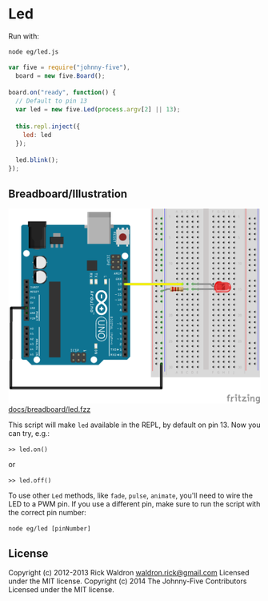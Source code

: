 # Led

Run with:
```bash
node eg/led.js
```


```javascript
var five = require("johnny-five"),
  board = new five.Board();

board.on("ready", function() {
  // Default to pin 13
  var led = new five.Led(process.argv[2] || 13);

  this.repl.inject({
    led: led
  });

  led.blink();
});


```


## Breadboard/Illustration


![docs/breadboard/led.png](breadboard/led.png)
[docs/breadboard/led.fzz](breadboard/led.fzz)

This script will make `led` available in the REPL, by default on pin 13.
Now you can try, e.g.:

`>> led.on()`

or

`>> led.off()`

To use other `Led` methods, like `fade`, `pulse`, `animate`, you'll need to
wire the LED to a PWM pin. If you use a different pin, make sure to run
the script with the correct pin number:

`node eg/led [pinNumber]`



## License
Copyright (c) 2012-2013 Rick Waldron <waldron.rick@gmail.com>
Licensed under the MIT license.
Copyright (c) 2014 The Johnny-Five Contributors
Licensed under the MIT license.
